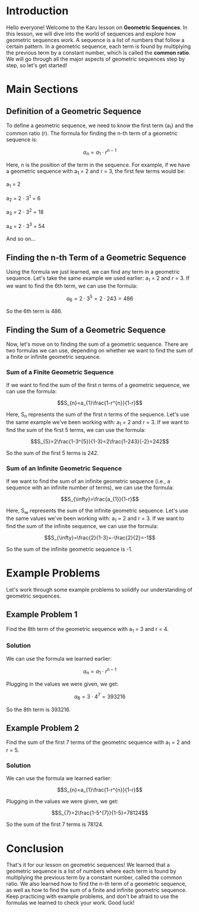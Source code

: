
# Introduction

Hello everyone! Welcome to the Karu lesson on **Geometric Sequences**. In this lesson, we will dive into the world of sequences and explore how geometric sequences work. A sequence is a list of numbers that follow a certain pattern. In a geometric sequence, each term is found by multiplying the previous term by a constant number, which is called the **common ratio**. We will go through all the major aspects of geometric sequences step by step, so let's get started!

# Main Sections

## Definition of a Geometric Sequence

To define a geometric sequence, we need to know the first term (a<sub>1</sub>) and the common ratio (r). The formula for finding the n-th term of a geometric sequence is:

$$a_{n}=a_{1}\cdot r^{n-1}$$

Here, n is the position of the term in the sequence. For example, if we have a geometric sequence with a<sub>1</sub> = 2 and r = 3, the first few terms would be:

a<sub>1</sub> = 2

a<sub>2</sub> = 2&nbsp;$\cdot$&nbsp;3<sup>1</sup> = 6

a<sub>3</sub> = 2&nbsp;$\cdot$&nbsp;3<sup>2</sup> = 18

a<sub>4</sub> = 2&nbsp;$\cdot$&nbsp;3<sup>3</sup> = 54

And so on...

## Finding the n-th Term of a Geometric Sequence

Using the formula we just learned, we can find any term in a geometric sequence. Let's take the same example we used earlier: a<sub>1</sub> = 2 and r = 3. If we want to find the 6th term, we can use the formula:

$$a_{6}=2\cdot 3^{5}=2\cdot 243=486$$

So the 6th term is 486.

## Finding the Sum of a Geometric Sequence

Now, let's move on to finding the sum of a geometric sequence. There are two formulas we can use, depending on whether we want to find the sum of a finite or infinite geometric sequence.

### Sum of a Finite Geometric Sequence

If we want to find the sum of the first n terms of a geometric sequence, we can use the formula:

$$S_{n}=a_{1}\frac{1-r^{n}}{1-r}$$

Here, S<sub>n</sub> represents the sum of the first n terms of the sequence. Let's use the same example we've been working with: a<sub>1</sub> = 2 and r = 3. If we want to find the sum of the first 5 terms, we can use the formula:

$$S_{5}=2\frac{1-3^{5}}{1-3}=2\frac{1-243}{-2}=242$$

So the sum of the first 5 terms is 242.

### Sum of an Infinite Geometric Sequence

If we want to find the sum of an infinite geometric sequence (i.e., a sequence with an infinite number of terms), we can use the formula:

$$S_{\infty}=\frac{a_{1}}{1-r}$$

Here, S<sub>&infin;</sub> represents the sum of the infinite geometric sequence. Let's use the same values we've been working with: a<sub>1</sub> = 2 and r = 3. If we want to find the sum of the infinite sequence, we can use the formula:

$$S_{\infty}=\frac{2}{1-3}=-\frac{2}{2}=-1$$

So the sum of the infinite geometric sequence is -1.

# Example Problems

Let's work through some example problems to solidify our understanding of geometric sequences.

## Example Problem 1

Find the 8th term of the geometric sequence with a<sub>1</sub> = 3 and r = 4.

### Solution

We can use the formula we learned earlier:

$$a_{n}=a_{1}\cdot r^{n-1}$$

Plugging in the values we were given, we get:

$$a_{8}=3\cdot 4^{7}=393216$$

So the 8th term is 393216.

## Example Problem 2

Find the sum of the first 7 terms of the geometric sequence with a<sub>1</sub> = 2 and r = 5.

### Solution

We can use the formula we learned earlier:

$$S_{n}=a_{1}\frac{1-r^{n}}{1-r}$$

Plugging in the values we were given, we get:

$$S_{7}=2\frac{1-5^{7}}{1-5}=78124$$

So the sum of the first 7 terms is 78124.

# Conclusion

That's it for our lesson on geometric sequences! We learned that a geometric sequence is a list of numbers where each term is found by multiplying the previous term by a constant number, called the common ratio. We also learned how to find the n-th term of a geometric sequence, as well as how to find the sum of a finite and infinite geometric sequence. Keep practicing with example problems, and don't be afraid to use the formulas we learned to check your work. Good luck!


